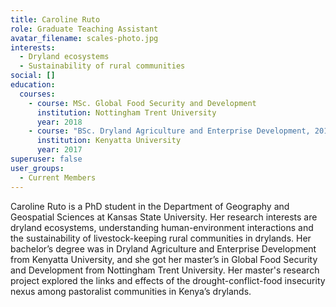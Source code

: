 ```yaml
---
title: Caroline Ruto
role: Graduate Teaching Assistant
avatar_filename: scales-photo.jpg
interests:
  - Dryland ecosystems
  - Sustainability of rural communities
social: []
education:
  courses:
    - course: MSc. Global Food Security and Development
      institution: Nottingham Trent University
      year: 2018
    - course: "BSc. Dryland Agriculture and Enterprise Development, 2017 "
      institution: Kenyatta University
      year: 2017
superuser: false
user_groups:
  - Current Members
---
```



Caroline Ruto is a PhD student in the Department of Geography and Geospatial Sciences at Kansas State University. Her research interests are dryland ecosystems, understanding human-environment interactions and the sustainability of livestock-keeping rural communities in drylands. Her bachelor’s degree was in Dryland Agriculture and Enterprise Development from Kenyatta University, and she got her master’s in Global Food Security and Development from Nottingham Trent University. Her master's research project explored the links and effects of the drought-conflict-food insecurity nexus among pastoralist communities in Kenya’s drylands.